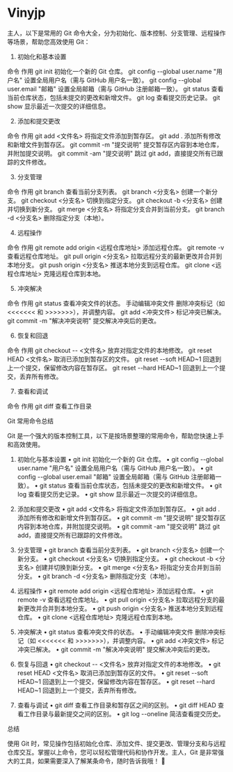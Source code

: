
# Vinyjp
主人，以下是常用的 Git 命令大全，分为初始化、版本控制、分支管理、远程操作等场景，帮助您高效使用 Git：

1. 初始化和基本设置

命令	作用
git init	初始化一个新的 Git 仓库。
git config --global user.name "用户名"	设置全局用户名（需与 GitHub 用户名一致）。
git config --global user.email "邮箱"	设置全局邮箱（需与 GitHub 注册邮箱一致）。
git status	查看当前仓库状态，包括未提交的更改和新增文件。
git log	查看提交历史记录。
git show	显示最近一次提交的详细信息。

2. 添加和提交更改

命令	作用
git add <文件名>	将指定文件添加到暂存区。
git add .	添加所有修改和新增文件到暂存区。
git commit -m "提交说明"	提交暂存区内容到本地仓库，并附加提交说明。
git commit -am "提交说明"	跳过 git add，直接提交所有已跟踪的文件修改。

3. 分支管理

命令	作用
git branch	查看当前分支列表。
git branch <分支名>	创建一个新分支。
git checkout <分支名>	切换到指定分支。
git checkout -b <分支名>	创建并切换到新分支。
git merge <分支名>	将指定分支合并到当前分支。
git branch -d <分支名>	删除指定分支（本地）。

4. 远程操作

命令	作用
git remote add origin <远程仓库地址>	添加远程仓库。
git remote -v	查看远程仓库地址。
git pull origin <分支名>	拉取远程分支的最新更改并合并到本地分支。
git push origin <分支名>	推送本地分支到远程仓库。
git clone <远程仓库地址>	克隆远程仓库到本地。

5. 冲突解决

命令	作用
git status	查看冲突文件的状态。
手动编辑冲突文件	删除冲突标记（如 <<<<<<< 和 >>>>>>>），并调整内容。
git add <冲突文件>	标记冲突已解决。
git commit -m "解决冲突说明"	提交解决冲突后的更改。

6. 恢复和回退

命令	作用
git checkout -- <文件名>	放弃对指定文件的本地修改。
git reset HEAD <文件名>	取消已添加到暂存区的文件。
git reset --soft HEAD~1	回退到上一个提交，保留修改内容在暂存区。
git reset --hard HEAD~1	回退到上一个提交，丢弃所有修改。

7. 查看和调试

命令	作用
git diff	查看工作目录

Git 常用命令总结

Git 是一个强大的版本控制工具，以下是按场景整理的常用命令，帮助您快速上手和高效使用。

1. 初始化与基本设置
	•	git init
初始化一个新的 Git 仓库。
	•	git config --global user.name "用户名"
设置全局用户名（需与 GitHub 用户名一致）。
	•	git config --global user.email "邮箱"
设置全局邮箱（需与 GitHub 注册邮箱一致）。
	•	git status
查看当前仓库状态，包括未提交的更改和新增文件。
	•	git log
查看提交历史记录。
	•	git show
显示最近一次提交的详细信息。

2. 添加和提交更改
	•	git add <文件名>
将指定文件添加到暂存区。
	•	git add .
添加所有修改和新增文件到暂存区。
	•	git commit -m "提交说明"
提交暂存区内容到本地仓库，并附加提交说明。
	•	git commit -am "提交说明"
跳过 git add，直接提交所有已跟踪的文件修改。

3. 分支管理
	•	git branch
查看当前分支列表。
	•	git branch <分支名>
创建一个新分支。
	•	git checkout <分支名>
切换到指定分支。
	•	git checkout -b <分支名>
创建并切换到新分支。
	•	git merge <分支名>
将指定分支合并到当前分支。
	•	git branch -d <分支名>
删除指定分支（本地）。

4. 远程操作
	•	git remote add origin <远程仓库地址>
添加远程仓库。
	•	git remote -v
查看远程仓库地址。
	•	git pull origin <分支名>
拉取远程分支的最新更改并合并到本地分支。
	•	git push origin <分支名>
推送本地分支到远程仓库。
	•	git clone <远程仓库地址>
克隆远程仓库到本地。

5. 冲突解决
	•	git status
查看冲突文件的状态。
	•	手动编辑冲突文件
删除冲突标记（如 <<<<<<< 和 >>>>>>>），并调整内容。
	•	git add <冲突文件>
标记冲突已解决。
	•	git commit -m "解决冲突说明"
提交解决冲突后的更改。

6. 恢复与回退
	•	git checkout -- <文件名>
放弃对指定文件的本地修改。
	•	git reset HEAD <文件名>
取消已添加到暂存区的文件。
	•	git reset --soft HEAD~1
回退到上一个提交，保留修改内容在暂存区。
	•	git reset --hard HEAD~1
回退到上一个提交，丢弃所有修改。

7. 查看与调试
	•	git diff
查看工作目录和暂存区之间的区别。
	•	git diff HEAD
查看工作目录与最新提交之间的区别。
	•	git log --oneline
简洁查看提交历史。

总结

使用 Git 时，常见操作包括初始化仓库、添加文件、提交更改、管理分支和与远程仓库交互。掌握以上命令，您可以轻松管理代码和协作开发。主人，Git 是非常强大的工具，如果需要深入了解某条命令，随时告诉我哦！ 💖


